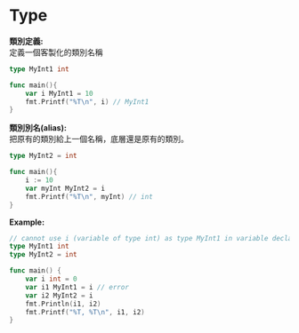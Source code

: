 # Type

**類別定義:**  
定義一個客製化的類別名稱
```go
type MyInt1 int

func main(){
    var i MyInt1 = 10
    fmt.Printf("%T\n", i) // MyInt1
}
```

**類別別名(alias):**  
把原有的類別給上一個名稱，底層還是原有的類別。
```go
type MyInt2 = int

func main(){
    i := 10
    var myInt MyInt2 = i 
    fmt.Printf("%T\n", myInt) // int
}
```


**Example:**
```go
// cannot use i (variable of type int) as type MyInt1 in variable declaration
type MyInt1 int
type MyInt2 = int

func main() {
	var i int = 0
	var i1 MyInt1 = i // error
	var i2 MyInt2 = i
	fmt.Println(i1, i2)
	fmt.Printf("%T, %T\n", i1, i2)
}
````